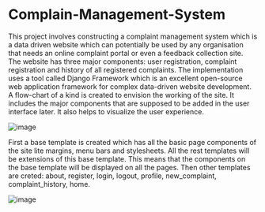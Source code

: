 # Complain-Management-System
This project involves constructing a complaint management system which is a data driven website which can potentially be used by any organisation that needs an online complaint portal or even a feedback collection site. The website has three major components: user registration, complaint registration and history of all registered complaints. The implementation uses a tool called Django Framework which is an excellent open-source web application framework for complex data-driven website development.
A flow-chart of a kind is created to envision the working of the site.
It includes the major components that are supposed to be added in the user interface
later. It also helps to visualize the user experience.

![image](https://user-images.githubusercontent.com/62099148/178671216-94eaafa2-efa2-4db5-8251-da01fd6e08af.png)

First a base template is created which has all the basic page components of the site lite
margins, menu bars and stylesheets. All the rest templates will be extensions of this base
template. This means that the components on the base template will be displayed on all the
pages. Then other templates are creted: about, register, login, logout, profile,
new_complaint, complaint_history, home.

![image](https://user-images.githubusercontent.com/62099148/178671536-4f687bd6-0307-442d-8b10-f168f98b0736.png)
